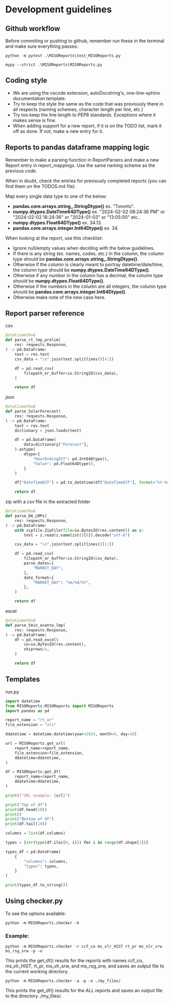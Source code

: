 # Development guidelines

## Github workflow
Before commiting or pushing to github, remember run these in the terminal and make sure everything passes:
```
python -m pytest .\MISOReports\test_MISOReports.py
```
```
mypy --strict .\MISOReports\MISOReports.py 
```

## Coding style
* We are using the vscode extension, autoDocstring's, one-line-sphinx documentation template.
* Try to keep the style the same as the code that was previously there in all respects (naming schemes, character length per line, etc.) 
* Try too keep the line length to PEP8 standards. Exceptions where it makes sense is fine.
* When adding support for a new report, if it is on the TODO list, mark it off as done. If not, make a new entry for it.

## Reports to pandas dataframe mapping logic
Remember to make a parsing function in ReportParsers and make a new Report entry in report_mappings. Use the same naming scheme as the previous code.

When in doubt, check the entries for previously completed reports (you can find them on the TODOS.md file).

Map every single data type to one of the below:
* **pandas.core.arrays.string_.StringDtype()** ex. "Toronto".
* **numpy.dtypes.DateTime64DType()** ex. "2024-02-02 08:24:36 PM" or "2024-02-02 16:24:36" or "2024-01-03" or "13:05:00" etc..
* **numpy.dtypes.Float64DType()** ex. 34.13.
* **pandas.core.arrays.integer.Int64Dtype()** ex. 34.

When looking at the report, use this checklist:
* Ignore null/empty values when deciding with the below guidelines.
* If there is any string (ex. names, codes, etc.) in the column, the column type should be **pandas.core.arrays.string_.StringDtype()**.
* Otherwise if the column is clearly meant to portray datetime/date/time, the column type should be **numpy.dtypes.DateTime64DType()**.
* Otherwise if any number in the column has a decimal, the column type should be **numpy.dtypes.Float64DType()**.
* Otherwise if the numbers in the column are all integers, the column type should be **pandas.core.arrays.integer.Int64Dtype()**.
* Otherwise make note of the new case here.

## Report parser reference
csv
```python
@staticmethod
def parse_rt_lmp_prelim(
    res: requests.Response,
) -> pd.DataFrame:
    text = res.text
    csv_data = "\n".join(text.splitlines()[4:])

    df = pd.read_csv(
        filepath_or_buffer=io.StringIO(csv_data),
    )

    return df
```
json
```python
@staticmethod
def parse_SolarForecast(
    res: requests.Response,
) -> pd.DataFrame:
    text = res.text
    dictionary = json.loads(text)

    df = pd.DataFrame(
        data=dictionary["Forecast"],
    ).astype(
        dtype={
            "HourEndingEST": pd.Int64Dtype(),
            "Value": pd.Float64Dtype(),
        }
    )

    df["DateTimeEST"] = pd.to_datetime(df["DateTimeEST"], format="%Y-%m-%d %I:%M:%S %p")

    return df
```
zip with a csv file in the extracted folder
```python
@staticmethod
def parse_DA_LMPs(
    res: requests.Response,
) -> pd.DataFrame:
    with zipfile.ZipFile(file=io.BytesIO(res.content)) as z:
        text = z.read(z.namelist()[0]).decode("utf-8")

    csv_data = "\n".join(text.splitlines()[1:])

    df = pd.read_csv(
        filepath_or_buffer=io.StringIO(csv_data),
        parse_dates=[
            "MARKET_DAY", 
        ],
        date_format={
            "MARKET_DAY": "%m/%d/%Y",
        },
    )

    return df
```
excel
```python
@staticmethod
def parse_5min_exante_lmp(
    res: requests.Response,
) -> pd.DataFrame:
    df = pd.read_excel(
        io=io.BytesIO(res.content),
        skiprows=3,
    )

    return df
```

## Templates
run.py
```python
import datetime
from MISOReports.MISOReports import MISOReports
import pandas as pd

report_name = "rt_or"
file_extension = "xls"

ddatetime = datetime.datetime(year=2024, month=9, day=10)

url = MISOReports.get_url(
    report_name=report_name,
    file_extension=file_extension,
    ddatetime=ddatetime,
)

df = MISOReports.get_df(
    report_name=report_name, 
    ddatetime=ddatetime,
)

print(f"URL example: {url}")

print("Top of df")
print(df.head(10))
print()
print("Bottom of df")
print(df.tail(10))

columns = list(df.columns)

types = [str(type(df.iloc[0, i])) for i in range(df.shape[1])]

types_df = pd.DataFrame(
    {
        "columns": columns,
        "types": types,
    }
)

print(types_df.to_string())
```

## Using checker.py
To see the options available:
```
python -m MISOReports.checker -h
```

### Example: 
```
python -m MISOReports.checker -r ccf_co ms_vlr_HIST rt_pr ms_vlr_srw ms_rsg_srw -p -o
```
This prints the get_df() results for the reports with names ccf_co, ms_vlr_HIST, rt_pr, ms_vlr_srw, and ms_rsg_srw,
and saves an output file to the current working directory.

```
python -m MISOReports.checker -a -p -o ./my_files/
```
This prints the get_df() results for the ALL reports
and saves an output file to the directory ./my_files/.
